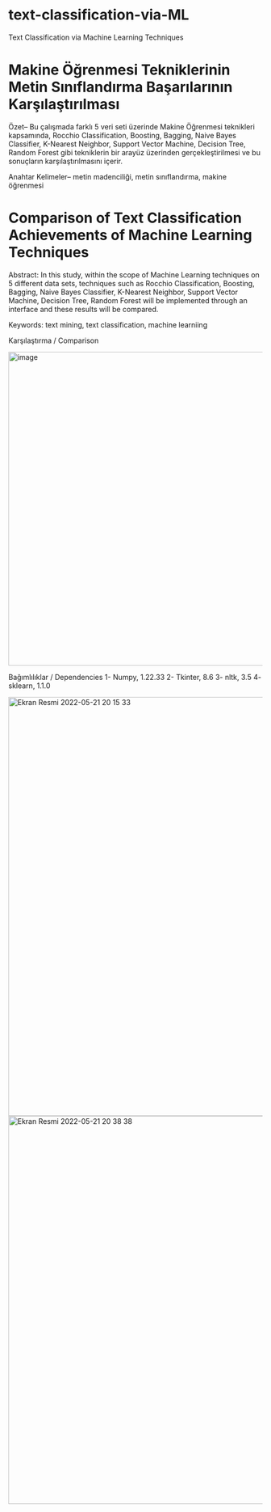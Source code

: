 # text-classification-via-ML
Text Classification via Machine Learning Techniques

# Makine Öğrenmesi Tekniklerinin Metin Sınıflandırma Başarılarının Karşılaştırılması

Özet– Bu çalışmada farklı 5 veri seti üzerinde Makine Öğrenmesi teknikleri kapsamında, Rocchio Classification, Boosting, Bagging, Naive Bayes Classifier, K-Nearest Neighbor, Support Vector Machine, Decision Tree, Random Forest gibi tekniklerin bir arayüz üzerinden gerçekleştirilmesi ve bu sonuçların karşılaştırılmasını içerir. 

Anahtar Kelimeler– metin madenciliği, metin sınıflandırma, makine öğrenmesi



# Comparison of Text Classification Achievements of Machine Learning Techniques

Abstract: In this study, within the scope of Machine Learning techniques on 5 different data sets, techniques such as Rocchio Classification, Boosting, Bagging, Naive Bayes Classifier, K-Nearest Neighbor, Support Vector Machine, Decision Tree, Random Forest will be implemented through an interface and these results will be compared.

Keywords: text mining, text classification, machine learniing

Karşılaştırma / Comparison

<img width="621" alt="image" src="https://user-images.githubusercontent.com/17406277/169664876-f90f4442-90ff-422d-a0af-0f8e30cfa5a6.png">


Bağımlılıklar / Dependencies
1- Numpy, 1.22.33
2- Tkinter, 8.6
3- nltk, 3.5
4- sklearn, 1.1.0

<img width="829" alt="Ekran Resmi 2022-05-21 20 15 33" src="https://user-images.githubusercontent.com/17406277/169663737-a435230b-3204-4ed2-84f6-67989b5c9c58.png">

<img width="768" alt="Ekran Resmi 2022-05-21 20 38 38" src="https://user-images.githubusercontent.com/17406277/169663741-96880e38-adc2-43c6-8033-035174adedc4.png">
